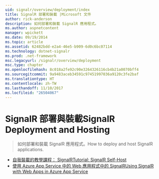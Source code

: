 ```yaml
---
uid: signalr/overview/deployment/index
title: SignalR 部署和裝載 |Microsoft 文件
author: rick-anderson
description: 如何部署和裝載 SignalR 應用程式。
ms.author: aspnetcontent
manager: wpickett
ms.date: 09/19/2014
ms.topic: article
ms.assetid: 62482bdd-e2a4-46e5-b909-6d0c6bc07114
ms.technology: dotnet-signalr
ms.prod: .net-framework
msc.legacyurl: /signalr/overview/deployment
msc.type: chapter
ms.openlocfilehash: 8c018a2fe92c90e3264326116cb4b21a0070bff4
ms.sourcegitcommit: 9a9483aceb34591c97451997036a9120c3fe2baf
ms.translationtype: HT
ms.contentlocale: zh-TW
ms.lasthandoff: 11/10/2017
ms.locfileid: "26504067"
---
```

<a name="signalr-deployment-and-hosting"></a><span data-ttu-id="f37bb-103">SignalR 部署與裝載</span><span class="sxs-lookup"><span data-stu-id="f37bb-103">SignalR Deployment and Hosting</span></span>
====================
> <span data-ttu-id="f37bb-104">如何部署和裝載 SignalR 應用程式。</span><span class="sxs-lookup"><span data-stu-id="f37bb-104">How to deploy and host SignalR applications.</span></span>


- [<span data-ttu-id="f37bb-105">自我裝載的教學課程： SignalR</span><span class="sxs-lookup"><span data-stu-id="f37bb-105">Tutorial: SignalR Self-Host</span></span>](tutorial-signalr-self-host.md)
- [<span data-ttu-id="f37bb-106">使用 Azure App Service 中的 Web 應用程式中的 SignalR</span><span class="sxs-lookup"><span data-stu-id="f37bb-106">Using SignalR with Web Apps in Azure App Service</span></span>](using-signalr-with-azure-web-sites.md)
